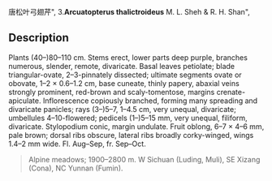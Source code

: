 唐松叶弓翅芹",
3.**Arcuatopterus thalictroideus** M. L. Sheh & R. H. Shan",

## Description
Plants (40–)80–110 cm. Stems erect, lower parts deep purple, branches numerous, slender, remote, divaricate. Basal leaves petiolate; blade triangular-ovate, 2–3-pinnately dissected; ultimate segments ovate or obovate, 1–2 × 0.6–1.2 cm, base cuneate, thinly papery, abaxial veins strongly prominent, red-brown and scaly-tomentose, margins crenate-apiculate. Inflorescence copiously branched, forming many spreading and divaricate panicles; rays (3–)5–7, 1–4.5 cm, very unequal, divaricate; umbellules 4–10-flowered; pedicels (1–)5–15 mm, very unequal, filiform, divaricate. Stylopodium conic, margin undulate. Fruit oblong, 6–7 × 4–6 mm, pale brown; dorsal ribs obscure, lateral ribs broadly corky-winged, wings 1.4–2 mm wide. Fl. Aug–Sep, fr. Sep–Oct.

> Alpine meadows; 1900–2800 m. W Sichuan (Luding, Muli), SE Xizang (Cona), NC Yunnan (Fumin).
